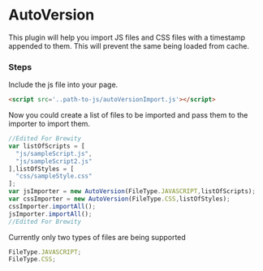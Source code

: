 # AutoVersion
This plugin will help you import JS files and CSS files with a timestamp appended to them. This will prevent the same being loaded from cache.

### Steps

Include the js file into your page.

```html
<script src='..path-to-js/autoVersionImport.js'></script>
```

Now you could create a list of files to be imported and pass them to the importer to import them.

```javascript
//Edited For Brewity
var listOfScripts = [
  "js/sampleScript.js",
  "js/sampleScript2.js"
],listOfStyles = [
  "css/sampleStyle.css"
];
var jsImporter = new AutoVersion(FileType.JAVASCRIPT,listOfScripts);
var cssImporter = new AutoVersion(FileType.CSS,listOfStyles);
cssImporter.importAll();
jsImporter.importAll();
//Edited For Brewity
```

Currently only two types of files are being supported

```javascript
FileType.JAVASCRIPT;
FileType.CSS;
```
